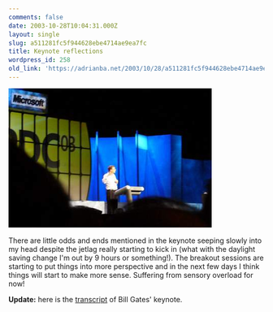 ```yaml
---
comments: false
date: 2003-10-28T10:04:31.000Z
layout: single
slug: a511281fc5f944628ebe4714ae9ea7fc
title: Keynote reflections
wordpress_id: 258
old_link: 'https://adrianba.net/2003/10/28/a511281fc5f944628ebe4714ae9ea7fc/'
---
```

![](/assets/uploads/2003/10/img258-1.jpeg)

There are little odds and ends mentioned in the keynote seeping slowly into my head despite the jetlag really starting to kick in (what with the daylight saving change I'm out by 9 hours or something!). The breakout sessions are starting to put things into more perspective and in the next few days I think things will start to make more sense. Suffering from sensory overload for now!

**Update:** here is the [ transcript](http://www.microsoft.com/billgates/speeches/2003/10-27PDC2003.asp) of Bill Gates' keynote.
